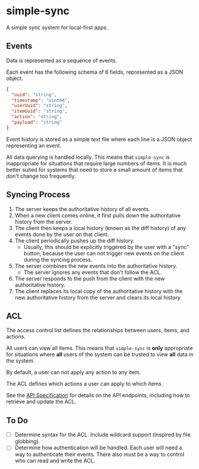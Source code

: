 # simple-sync
A simple sync system for local-first apps.

## Events

Data is represented as a sequence of events.

Each event has the following schema of 6 fields, represented as a JSON object.

```json
{
  "uuid": "string",
  "timestamp": "uint64",
  "userUuid": "string",
  "itemUuid": "string",
  "action": "string",
  "payload": "string"
}
```

Event history is stored as a simple text file where each line is a JSON object representing an event.

All data querying is handled locally. This means that `simple-sync` is inappropriate for situations that require large numbers of items. It is much better suited for systems that need to store a small amount of items that don't change too frequently.

## Syncing Process


1.  The server keeps the authoritative history of all events.
2.  When a new client comes online, it first pulls down the authoritative history from the server.
3.  The client then keeps a local history (known as the diff history) of any events done by the user on that client.
4.  The client periodically pushes up the diff history.
    *   Usually, this should be explicitly triggered by the user with a "sync" button, because the user can not trigger new events on the client during the syncing process.
5.  The server combines the new events into the authoritative history.
    *   The server ignores any events that don't follow the ACL.
6.  The server responds to the push from the client with the new authoritative history.
7.  The client replaces its local copy of the authoritative history with the new authoritative history from the server and clears its local history.

## ACL

The access control list defines the relationships between users, items, and actions.

All users can view all items. This means that `simple-sync` is **only** appropriate for situations where **all** users of the system can be trusted to view **all** data in the system.

By default, a user can not apply any action to any item.

The ACL defines which actions a user can apply to which items.

See the [API Specification](docs/api.md) for details on the API endpoints, including how to retrieve and update the ACL.

## To Do

*   [ ] Determine syntax for the ACL. Include wildcard support (inspired by file globbing).
*   [ ] Determine how authentication will be handled. Each user will need a way to authenticate their events. There also must be a way to control who can read and write the ACL.

